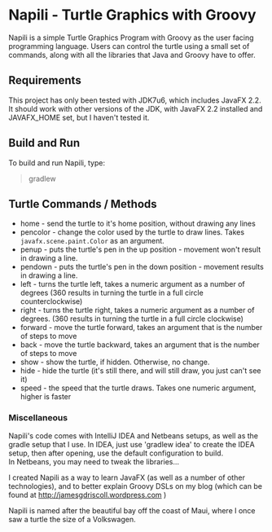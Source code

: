# Napili - Turtle Graphics with Groovy

Napili is a simple Turtle Graphics Program with Groovy as the user facing programming language.   Users can control
the turtle using a small set of commands, along with all the libraries that Java and Groovy have to offer.

## Requirements

This project has only been tested with JDK7u6, which includes JavaFX 2.2.  It should work with other versions of the JDK,
with JavaFX 2.2 installed and JAVAFX_HOME set, but I haven't tested it.

## Build and Run

To build and run Napili, type:
> gradlew


## Turtle Commands / Methods

* home - send the turtle to it's home position, without drawing any lines
* pencolor -  change the color used by the turtle to draw lines.
  Takes `javafx.scene.paint.Color` as an argument.
* penup - puts the turtle's pen in the up position - movement won't result in drawing a line.
* pendown - puts the turtle's pen in the down position - movement
    results in drawing a line.
* left - turns the turtle left, takes a numeric argument as a number
    of degrees (360 results in turning the turtle in a full circle
    counterclockwise)
* right - turns the turtle right, takes a numeric argument as a
    number of degrees. (360 results in turning the turtle in a full
    circle clockwise)
* forward - move the turtle forward, takes an argument that is the
    number of steps to move
* back - move the turtle backward, takes an argument that is the number
    of steps to move
* show - show the turtle, if hidden. Otherwise, no change.
* hide - hide the turtle (it's still there, and will still draw, you
    just can't see it)
* speed - the speed that the turtle draws.  Takes one numeric argument,
    higher is faster

### Miscellaneous

Napili's code comes with IntelliJ IDEA and Netbeans setups, as well as the gradle setup that I use.  In IDEA, 
just use 'gradlew idea' to create the IDEA setup, then after opening, use the default configuration to build.  
In Netbeans, you may need to tweak the libraries...

I created Napili as a way to learn JavaFX (as well as a number of other technologies), and to better explain Groovy
DSLs on my blog (which can be found at http://jamesgdriscoll.wordpress.com )

Napili is named after the beautiful bay off the coast of Maui, where I once saw a turtle the size of a Volkswagen.

